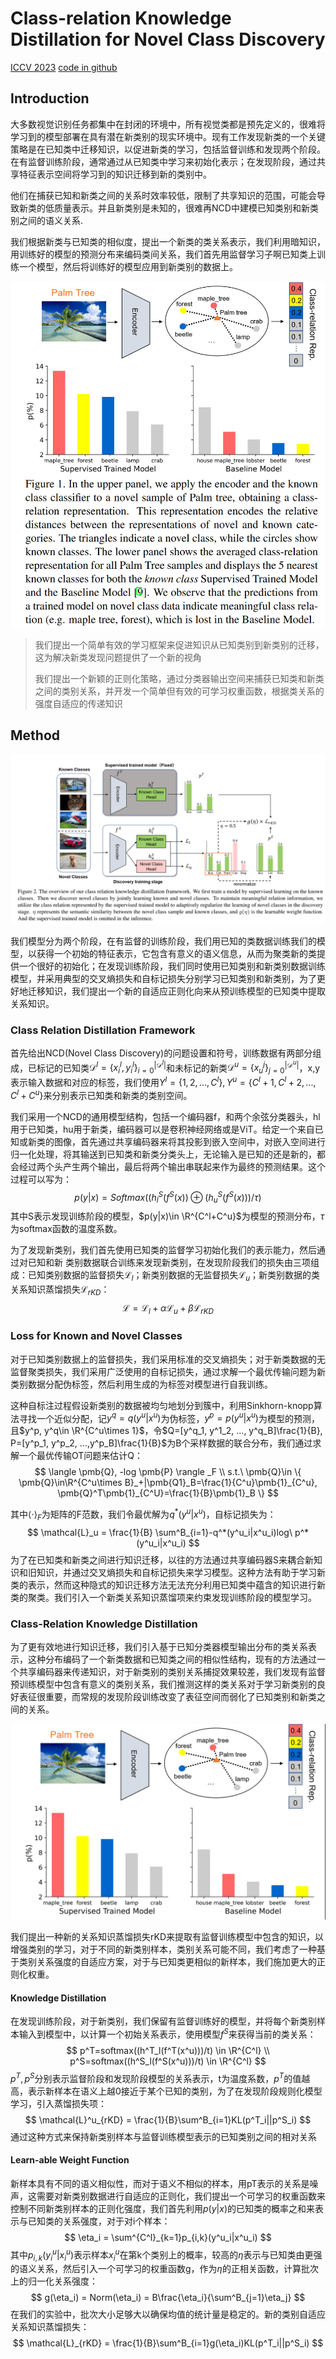 # Class-relation Knowledge Distillation for Novel Class Discovery

[ICCV 2023](https://openaccess.thecvf.com/content/ICCV2023/html/Gu_Class-relation_Knowledge_Distillation_for_Novel_Class_Discovery_ICCV_2023_paper.html)	[code in github](https://github.com/kleinzcy/Cr-KD-NCD)	



## Introduction 

大多数视觉识别任务都集中在封闭的环境中，所有视觉类都是预先定义的，很难将学习到的模型部署在具有潜在新类别的现实环境中。现有工作发现新类的一个关键策略是在已知类中迁移知识，以促进新类的学习，包括监督训练和发现两个阶段。在有监督训练阶段，通常通过从已知类中学习来初始化表示；在发现阶段，通过共享特征表示空间将学习到的知识迁移到新的类别中。

他们在捕获已知和新类之间的关系时效率较低，限制了共享知识的范围，可能会导致新类的低质量表示。并且新类别是未知的，很难再NCD中建模已知类别和新类别之间的语义关系.

我们根据新类与已知类的相似度，提出一个新类的类关系表示，我们利用暗知识，用训练好的模型的预测分布来编码类间关系，我们首先用监督学习子啊已知类上训练一个模型，然后将训练好的模型应用到新类别的数据上。

![image-20240406113104183](imgs/image-20240406113104183.png)

> 我们提出一个简单有效的学习框架来促进知识从已知类别到新类别的迁移，这为解决新类发现问题提供了一个新的视角
>
> 我们提出一个新颖的正则化策略，通过分类器输出空间来捕获已知类和新类之间的类别关系，并开发一个简单但有效的可学习权重函数，根据类关系的强度自适应的传递知识

## Method

![image-20240406113044346](imgs/image-20240406113044346.png)

我们模型分为两个阶段，在有监督的训练阶段，我们用已知的类数据训练我们的模型，以获得一个初始的特征表示，它包含有意义的语义信息，从而为聚类新的类提供一个很好的初始化；在发现训练阶段，我们同时使用已知类别和新类别数据训练模型，并采用典型的交叉熵损失和自标记损失分别学习已知类别和新类别，为了更好地迁移知识，我们提出一个新的自适应正则化向来从预训练模型的已知类中提取关系知识。

### Class Relation Distillation Framework

首先给出NCD(Novel Class Discovery)的问题设置和符号，训练数据有两部分组成，已标记的已知类$\mathcal{D}^l=\{x^l_i, y^l_i\}_{i=0}^{|\mathcal{D}^l|}$和未标记的新类$\mathcal{D}^u=\{x^j_u\}_{j=0}^{|\mathcal{D}^u|}$，x,y表示输入数据和对应的标签，我们使用$Y^l=\{1, 2, ..., C^l\}, Y^u=\{C^l+1, C^l+2, ..., C^l+C^u\}$来分别表示已知类和新类的类别空间。

我们采用一个NCD的通用模型结构，包括一个编码器f，和两个余弦分类器头，hl用于已知类，hu用于新类，编码器可以是卷积神经网络或是ViT。给定一个来自已知或新类的图像，首先通过共享编码器来将其投影到嵌入空间中，对嵌入空间进行归一化处理，将其输送到已知类和新类分类头上，无论输入是已知的还是新的，都会经过两个头产生两个输出，最后将两个输出串联起来作为最终的预测结果。这个过程可以写为：
$$
p(y|x) = Softmax((h^S_l(f^S(x)) \oplus(h^S_u(f^S(x))) /\tau)
$$
其中S表示发现训练阶段的模型，$p(y|x)\in \R^{C^l+C^u}$为模型的预测分布，$\tau$为softmax函数的温度系数。

为了发现新类别，我们首先使用已知类的监督学习初始化我们的表示能力，然后通过对已知和新  类别数据联合训练来发现新类别，在发现阶段我们的损失由三项组成：已知类别数据的监督损失$\mathcal{L}_l$；新类别数据的无监督损失$\mathcal{L}_u$；新类别数据的类关系知识蒸馏损失$\mathcal{L}_{rKD}$：
$$
\mathcal{L} = \mathcal{L}_l + \alpha\mathcal{L}_u + \beta\mathcal{L}_{rKD}
$$

### Loss for Known and Novel Classes

对于已知类别数据上的监督损失，我们采用标准的交叉熵损失；对于新类数据的无监督聚类损失，我们采用广泛使用的自标记损失，通过求解一个最优传输问题为新类别数据分配伪标签，然后利用生成的为标签对模型进行自我训练。

这种自标注过程假设新类别的数据被均匀地划分到簇中，利用Sinkhorn-knopp算法寻找一个近似分配，记$y^q = q(y^u|x^u)$为伪标签，$y^p = p(y^u|x^u)$为模型的预测，且$y^p, y^q\in \R^{C^u\times 1}$，令$Q=[y^q_1, y^1_2, ..., y^q_B]\frac{1}{B}, P=[y^p_1, y^p_2, ...,y^p_B]\frac{1}{B}$为B个采样数据的联合分布，我们通过求解一个最优传输OT问题来估计Q：
$$
\langle \pmb{Q}, -log \pmb{P} \rangle _F \\
s.t.\ \pmb{Q}\in \{ \pmb{Q}\in\R^{C^u\times B}_+|\pmb{Q1}_B=\frac{1}{C^u}\pmb{1}_{C^u}, \pmb{Q}^T\pmb{1}_{C^U}=\frac{1}{B}\pmb{1}_B \}
$$

其中$\langle· \rangle_F$为矩阵的F范数，我们令最优解为$q^*(y^u|x^u)$，自标记损失为：
$$
\mathcal{L}_u = \frac{1}{B} \sum^B_{i=1}-q^*(y^u_i|x^u_i)log\ p^*(y^u_i|x^u_i)
$$
为了在已知类和新类之间进行知识迁移，以往的方法通过共享编码器S来耦合新知识和旧知识，并通过交叉熵损失和自标记损失来学习模型。这种方法有助于学习新类的表示，然而这种隐式的知识迁移方法无法充分利用已知类中蕴含的知识进行新类的聚类。我们引入一个新类关系知识蒸馏项来约束发现训练阶段的模型学习。

### Class-Relation Knowledge Distillation

为了更有效地进行知识迁移，我们引入基于已知分类器模型输出分布的类关系表示，这种分布编码了一个新类数据和已知类之间的相似性结构，现有的方法通过一个共享编码器来传递知识，对于新类别的类别关系捕捉效果较差，我们发现有监督预训练模型中包含有意义的类别关系，我们推测这样的类关系对于学习新类别的良好表征很重要，而常规的发现阶段训练改变了表征空间而弱化了已知类别和新类之间的关系。

![image-20240406132828279](imgs/image-20240406132828279.png)

我们提出一种新的关系知识蒸馏损失rKD来提取有监督训练模型中包含的知识，以增强类别的学习，对于不同的新类别样本，类别关系可能不同，我们考虑了一种基于类别关系强度的自适应方案，对于与已知类更相似的新样本，我们施加更大的正则化权重。

#### Knowledge Distillation

在发现训练阶段，对于新类别，我们保留有监督训练好的模型，并将每个新类别样本输入到模型中，以计算一个初始关系表示，使用模型$f^S$来获得当前的类关系：
$$
p^T=softmax((h^T_l(f^T(x^u)))/t) \in \R^{C^l} \\
p^S=softmax((h^S_l(f^S(x^u)))/t) \in \R^{C^l}
$$
$p^T, p^S$分别表示监督阶段和发现阶段模型的关系表示，t为温度系数，$p^T$的值越高，表示新样本在语义上越0接近于某个已知的类别，为了在发现阶段规则化模型学习，引入蒸馏损失项：
$$
\mathcal{L}^u_{rKD} = \frac{1}{B}\sum^B_{i=1}KL(p^T_i||p^S_i)
$$
通过这种方式来保持新类别样本与监督训练模型表示的已知类别之间的相对关系

#### Learn-able Weight Function

新样本具有不同的语义相似性，而对于语义不相似的样本，用pT表示的关系是噪声，这需要对新类别数据进行自适应的正则化，我们提出一个可学习的权重函数来控制不同新类别样本的正则化强度，我们首先利用$p(y|x)$的已知类的概率之和来表示与已知类的关系强度，对于对i个样本：
$$
\eta_i = \sum^{C^l}_{k=1}p_{i,k}(y^u_i|x^u_i)
$$
其中$p_{i,k}(y^u_i|x^u_i)$表示样本$x^u_i$在第k个类别上的概率，较高的$\eta$表示与已知类由更强的语义关系，然后引入一个可学习的权重函数g，作为$\eta$的正相关函数，计算批次上的归一化关系强度：
$$
g(\eta_i) = Norm(\eta_i) = B\frac{\eta_i}{\sum^B_{j=1}\eta_j}
$$
在我们的实验中，批次大小足够大以确保均值的统计量是稳定的。新的类别自适应关系知识蒸馏损失：
$$
\mathcal{L}_{rKD} = \frac{1}{B}\sum^B_{i=1}g(\eta_i)KL(p^T_i||p^S_i)
$$
